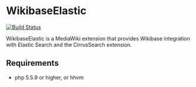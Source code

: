 WikibaseElastic
===============

[![Build Status](https://travis-ci.org/filbertkm/WikibaseMWElastic.svg?branch=master)](https://travis-ci.org/filbertkm/WikibaseMWElastic)

WikibaseElastic is a MediaWiki extension that provides Wikibase integration with Elastic Search and the CirrusSearch extension.

## Requirements

* php 5.5.9 or higher, or hhvm
